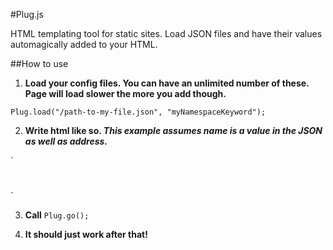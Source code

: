#Plug.js

HTML templating tool for static sites. Load JSON files and have their values automagically added to your HTML.

##How to use

1. **Load your config files. You can have an unlimited number of these. Page will load slower the more you add 
though.**

`Plug.load("/path-to-my-file.json", "myNamespaceKeyword");`

2. **Write html like so. _This example assumes name is a value in the JSON as well as address._**

`<h1 plug="myNamespaceKeyword.name"></h1>
<p plug="myNamespaceKeyword.address.city"></p>`

3. **Call** `Plug.go();`


4. **It should just work after that!**
